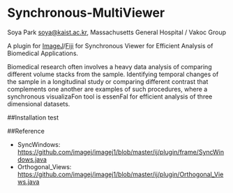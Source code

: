 # Synchronous-MultiViewer
Soya Park <soya@kaist.ac.kr>, Massachusetts General Hospital / Vakoc Group

A plugin for [ImageJ](http://imagej.nih.gov/ij/)/[Fiji](http://fiji.sc/) for Synchronous Viewer for Efficient Analysis of Biomedical Applications.

Biomedical research often involves a heavy data analysis of comparing different volume stacks from the sample. Identifying temporal changes of the sample in a longitudinal study or comparing different contrast that complements one another are examples of such procedures, where a synchronous visualizaFon tool is essenFal for efficient analysis of three dimensional datasets.

##Installation
test

##Reference
* SyncWindows: https://github.com/imagej/imagej1/blob/master/ij/plugin/frame/SyncWindows.java
* Orthogonal_Views: https://github.com/imagej/imagej1/blob/master/ij/plugin/Orthogonal_Views.java
